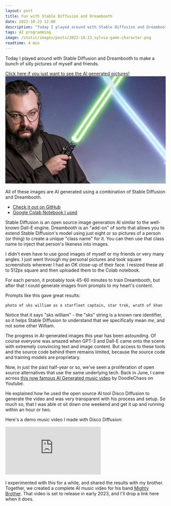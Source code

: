 ```yaml
---
layout: post
title: Fun with Stable Diffusion and Dreambooth
date: 2022-10-23 12:00
description: "Today I played around with Stable Diffusion and Dreambooth to make a bunch of silly pictures of myself and friends."
tags: AI programming
image: /static/images/posts/2022-10-23_sylvia-game-character.png
readtime: 4 min
---
```


Today I played around with Stable Diffusion and Dreambooth to make a bunch of silly pictures of myself and friends.

[Click here if you just want to see the AI generated pictures!](https://photos.google.com/share/AF1QipOPlXIUvcyFZGhfIzyvbRKO1bCOykswMkViAybtNtlappkEVCK22WPAphEI1J3fNA?key=LWV1RVk0SFNmSHhjREQ5ZzZjemtNSFhHMHIxemZB)
<a href="https://photos.google.com/share/AF1QipOPlXIUvcyFZGhfIzyvbRKO1bCOykswMkViAybtNtlappkEVCK22WPAphEI1J3fNA?key=LWV1RVk0SFNmSHhjREQ5ZzZjemtNSFhHMHIxemZB" target="_blank_">
<img
	    src="/static/images/posts/2022-10-23_stable-diffusion-ai-william-jedi.png"
	    alt="I am a Jedi! AI generated image of William as a Jedi holding a lightsaber. Generated using Stable Diffusion and Dreambooth."/>
</a>

All of these images are AI generated using a combination of Stable Diffusion and Dreambooth.

- [Check it out on GitHub](https://github.com/XavierXiao/Dreambooth-Stable-Diffusion)
- [Google Colab Notebook I used](https://colab.research.google.com/github/ShivamShrirao/diffusers/blob/main/examples/dreambooth/DreamBooth_Stable_Diffusion.ipynb)

Stable Diffusion is an open source image generation AI similar to the well-known Dall-E engine. Dreambooth is an "add-on" of sorts that allows you to extend Stable Diffusion's model using just eight or so pictures of a person (or thing) to create a unique "class name" for it. You can then use that class name to inject that person's likeness into images.

I didn't even have to use good images of myself or my friends or very many angles. I just went through my personal pictures and took square screenshots wherever I had an OK close-up of their face. I resized these all to 512px square and then uploaded them to the Colab notebook.

For each person, it probably took 45-60 minutes to train Dreambooth, but after that I could generate images from prompts to my heart's content.

Prompts like this gave great results:

    photo of sks william as a starfleet captain, star trek, wrath of khan

Notice that it says "sks william" - the "sks" string is a known rare identifier, so it helps Stable Diffusion to understand that we specifically mean _me_, and not some other William.

The progress in AI-generated images this year has been astounding. Of course everyone was amazed when GPT-3 and Dall-E came onto the scene with extremely convincing text and image content. But access to these tools and the source code behind them remains limited, because the source code and training models are proprietary.

Now, in just the past half-year or so, we've seen a proliferation of open source alternatives that use the same underlying tech. Back in June, I came across [this now famous AI Generated music video](https://www.youtube.com/watch?v=0fDJXmqdN-A) by DoodleChaos on Youtube.

He explained how he used the open source AI tool Disco Diffusion to generate the video and was very transparent with his process and setup. So much so, that I was able ot sit down one weekend and get it up and running within an hour or two.

Here's a demo music video I made with Disco Diffusion:

<iframe class="youtube-embed" src="https://www.youtube.com/embed/xijahF3VCd4" title="YouTube video player" frameborder="0" allow="accelerometer; autoplay; clipboard-write; encrypted-media; gyroscope; picture-in-picture" allowfullscreen></iframe>

I experimented with this for a while, and shared the results with my brother. Together, we created a complete AI music video for his band [Mighty Brother](https://mightybrotherband.com/). That video is set to release in early 2023, and I'll drop a link here when it does.
